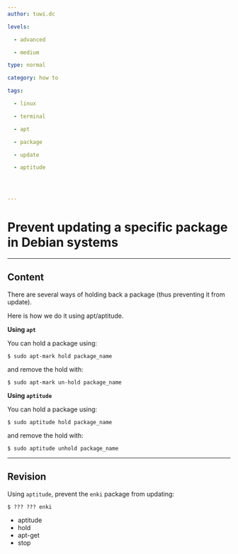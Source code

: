 ```yaml
---
author: tuwi.dc

levels:

  - advanced

  - medium

type: normal

category: how to

tags:

  - linux

  - terminal

  - apt

  - package

  - update

  - aptitude




---
```


# Prevent updating a specific package in Debian systems

---

## Content

There are several ways of holding back a package (thus preventing it from update).

Here is how we do it using apt/aptitude.

**Using `apt`**

You can hold a package using:

```
$ sudo apt-mark hold package_name
```

and remove the hold with:

```
$ sudo apt-mark un-hold package_name
```

**Using `aptitude`**

You can hold a package using:

```
$ sudo aptitude hold package_name
```

and remove the hold with:

```
$ sudo aptitude unhold package_name
```

---

## Revision

Using `aptitude`, prevent the `enki` package from updating:

```
$ ??? ??? enki
```

- aptitude
- hold
- apt-get
- stop
